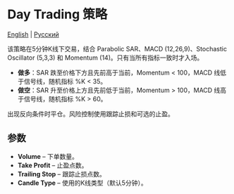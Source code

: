 # Day Trading 策略
[English](README.md) | [Русский](README_ru.md)

该策略在5分钟K线下交易，结合 Parabolic SAR、MACD (12,26,9)、Stochastic Oscillator (5,3,3) 和 Momentum (14)。只有当所有指标一致时才入场。

- **做多**：SAR 跌至价格下方且先前高于当前，Momentum < 100，MACD 线低于信号线，随机指标 %K < 35。
- **做空**：SAR 升至价格上方且先前低于当前，Momentum > 100，MACD 线高于信号线，随机指标 %K > 60。

出现反向条件时平仓。风险控制使用跟踪止损和可选的止盈。

## 参数
- **Volume** – 下单数量。
- **Take Profit** – 止盈点数。
- **Trailing Stop** – 跟踪止损点数。
- **Candle Type** – 使用的K线类型（默认5分钟）。
